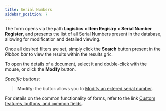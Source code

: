 ```yaml
---
title: Serial Numbers 
sidebar_position: 7
---
```


The form opens via the path **Logistics > Item Registry > Serial Number Register**, and presents the list of all Serial Numbers present in the database, allowing for modification and detailed viewing.

Once all desired filters are set, simply click the **Search** button present in the *Ribbon bar* to view the results within the results grid.

To open the details of a document, select it and double-click with the mouse, or click the **Modify** button.

*Specific buttons*:

> **Modify**: the button allows you to [Modify an entered serial number](/docs/logistics/lots-serial-numbers/serial-numbers).

For details on the common functionality of forms, refer to the link [Custom features, buttons, and common fields](/docs/guide/common).